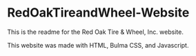 # RedOakTireandWheel-Website

This is the readme for the Red Oak Tire & Wheel, Inc. website.

This website was made with HTML, Bulma CSS, and Javascript.
